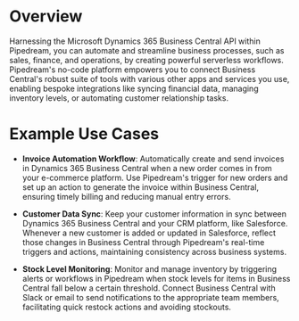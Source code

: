 # Overview

Harnessing the Microsoft Dynamics 365 Business Central API within Pipedream, you can automate and streamline business processes, such as sales, finance, and operations, by creating powerful serverless workflows. Pipedream's no-code platform empowers you to connect Business Central's robust suite of tools with various other apps and services you use, enabling bespoke integrations like syncing financial data, managing inventory levels, or automating customer relationship tasks.

# Example Use Cases

- **Invoice Automation Workflow**: Automatically create and send invoices in Dynamics 365 Business Central when a new order comes in from your e-commerce platform. Use Pipedream's trigger for new orders and set up an action to generate the invoice within Business Central, ensuring timely billing and reducing manual entry errors.

- **Customer Data Sync**: Keep your customer information in sync between Dynamics 365 Business Central and your CRM platform, like Salesforce. Whenever a new customer is added or updated in Salesforce, reflect those changes in Business Central through Pipedream's real-time triggers and actions, maintaining consistency across business systems.

- **Stock Level Monitoring**: Monitor and manage inventory by triggering alerts or workflows in Pipedream when stock levels for items in Business Central fall below a certain threshold. Connect Business Central with Slack or email to send notifications to the appropriate team members, facilitating quick restock actions and avoiding stockouts.
